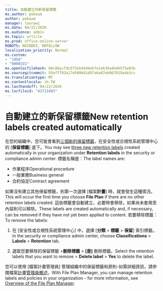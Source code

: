 ```yaml
---
title: 自動建立的新保留標籤
ms.author: pebaum
author: pebaum
manager: laurawi
ms.date: 04/21/2020
ms.audience: admin
ms.topic: article
ms.prod: office-online-server
ROBOTS: NOINDEX, NOFOLLOW
localization_priority: Normal
ms.custom:
- "1958"
- "9000331"
ms.openlocfilehash: b0c88acfdc6f3eb94d4eb7e1eb30a4b4b5f5e83b
ms.sourcegitcommit: 55eff703a17e500681d8fa6a87eb067019ade3cc
ms.translationtype: MT
ms.contentlocale: zh-TW
ms.lasthandoff: 04/22/2020
ms.locfileid: "43713493"
---
```

# <a name="new-retention-labels-created-automatically"></a><span data-ttu-id="5207a-102">自動建立的新保留標籤</span><span class="sxs-lookup"><span data-stu-id="5207a-102">New retention labels created automatically</span></span>

<span data-ttu-id="5207a-103">在您的組織中，您可能會看到[三個新的保留標籤](https://docs.microsoft.com/office365/securitycompliance/file-plan-manager#default-retention-labels-and-label-policy)，在安全性或合規性系統管理中心的 [**保留標籤**] 底下。</span><span class="sxs-lookup"><span data-stu-id="5207a-103">You may see [three new retention labels](https://docs.microsoft.com/office365/securitycompliance/file-plan-manager#default-retention-labels-and-label-policy) created automatically in your organization under **Retention labels** in the security or compliance admin center.</span></span> <span data-ttu-id="5207a-104">標籤名稱是：</span><span class="sxs-lookup"><span data-stu-id="5207a-104">The label names are:</span></span>

- <span data-ttu-id="5207a-105">作業程序</span><span class="sxs-lookup"><span data-stu-id="5207a-105">Operational procedure</span></span>
- <span data-ttu-id="5207a-106">一般業務</span><span class="sxs-lookup"><span data-stu-id="5207a-106">Business general</span></span>
- <span data-ttu-id="5207a-107">合約協定</span><span class="sxs-lookup"><span data-stu-id="5207a-107">Contract agreement</span></span>

<span data-ttu-id="5207a-108">如果沒有建立其他保留標籤，則第一次選擇 [檔案**計畫**] 時，就會發生這種情況。</span><span class="sxs-lookup"><span data-stu-id="5207a-108">This will occur the first time you choose **File Plan** if there are no other retention labels created.</span></span> <span data-ttu-id="5207a-109">這些標籤會自動建立，必要時會移除，如果尚未套用至內容則可以移除。</span><span class="sxs-lookup"><span data-stu-id="5207a-109">These labels are created automatically and, if necessary, can be removed if they have not yet been applied to content.</span></span> <span data-ttu-id="5207a-110">若要移除標籤：</span><span class="sxs-lookup"><span data-stu-id="5207a-110">To remove the labels:</span></span>

1. <span data-ttu-id="5207a-111">在 [安全性或合規性系統管理中心] 中，選擇 [**分類** > **標籤** > **保留**] 索引標籤。</span><span class="sxs-lookup"><span data-stu-id="5207a-111">In the security or compliance admin center, choose **Classifications** > **Labels** > **Retention** tab.</span></span>

1. <span data-ttu-id="5207a-112">選取您要移除的保留標籤 >**刪除標籤** > **[是]** 刪除標籤。</span><span class="sxs-lookup"><span data-stu-id="5207a-112">Select the retention labels that you want to remove > **Delete label** > **Yes** to delete the label.</span></span>

<span data-ttu-id="5207a-113">您可以使用 [檔案計畫管理員] 管理組織中的保留標籤和原則-如需詳細資訊，請參閱檔案[計畫管理員概述](https://docs.microsoft.com/office365/securitycompliance/file-plan-manager)。</span><span class="sxs-lookup"><span data-stu-id="5207a-113">With File Plan Manager, you can manage retention labels and policies in your organization - for more information, see [Overview of the File Plan Manager](https://docs.microsoft.com/office365/securitycompliance/file-plan-manager).</span></span>